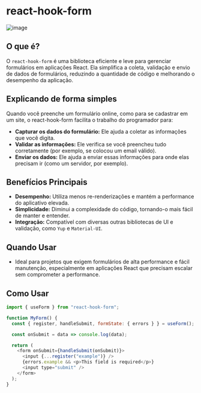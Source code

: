 # react-hook-form

![image](https://github.com/user-attachments/assets/eab90691-81a5-48ff-9bbe-3b1345aad318)

## O que é?

O `react-hook-form` é uma biblioteca eficiente e leve para gerenciar formulários em aplicações React. Ela simplifica a coleta, validação e envio de dados de formulários, reduzindo a quantidade de código e melhorando o desempenho da aplicação.

## Explicando de forma simples
Quando você preenche um formulário online, como para se cadastrar em um site, o react-hook-form facilita o trabalho do programador para:
- **Capturar os dados do formulário:** Ele ajuda a coletar as informações que você digita.
- **Validar as informações:** Ele verifica se você preencheu tudo corretamente (por exemplo, se colocou um email válido).
- **Enviar os dados:** Ele ajuda a enviar essas informações para onde elas precisam ir (como um servidor, por exemplo).
## Benefícios Principais

- **Desempenho:** Utiliza menos re-renderizações e mantém a performance do aplicativo elevada.
- **Simplicidade:** Diminui a complexidade do código, tornando-o mais fácil de manter e entender.
- **Integração:** Compatível com diversas outras bibliotecas de UI e validação, como `Yup` e `Material-UI`.

## Quando Usar

- Ideal para projetos que exigem formulários de alta performance e fácil manutenção, especialmente em aplicações React que precisam escalar sem comprometer a performance.

## Como Usar

```javascript
import { useForm } from "react-hook-form";

function MyForm() {
  const { register, handleSubmit, formState: { errors } } = useForm();

  const onSubmit = data => console.log(data);

  return (
    <form onSubmit={handleSubmit(onSubmit)}>
      <input {...register("example")} />
      {errors.example && <p>This field is required</p>}
      <input type="submit" />
    </form>
  );
}
